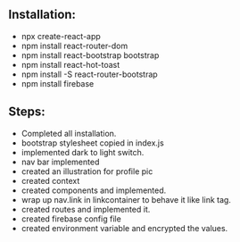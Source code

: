 ## Installation:

* npx create-react-app
* npm install react-router-dom
* npm install react-bootstrap bootstrap
* npm install react-hot-toast
* npm install -S react-router-bootstrap
* npm install firebase


## Steps:

* Completed all installation.
* bootstrap stylesheet copied in index.js
* implemented dark to light switch. 
* nav bar implemented
* created an illustration for profile pic
* created context
* created components and implemented. 
* wrap up nav.link in linkcontainer to behave it like link tag. 
* created routes and implemented it. 
* created firebase config file 
* created environment variable and encrypted the values. 

